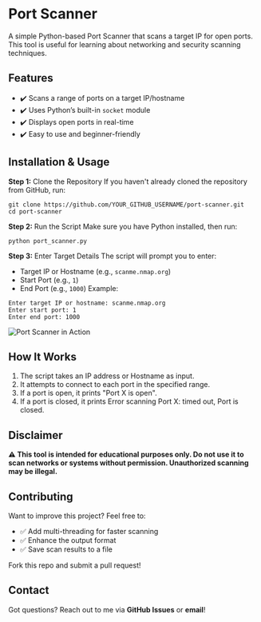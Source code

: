 # Port Scanner
A simple Python-based Port Scanner that scans a target IP for open ports. This tool is useful for learning about networking and security scanning techniques.

## Features
- ✔️ Scans a range of ports on a target IP/hostname
- ✔️ Uses Python’s built-in `socket` module
- ✔️ Displays open ports in real-time
- ✔️ Easy to use and beginner-friendly

## Installation & Usage

**Step 1:** Clone the Repository
If you haven't already cloned the repository from GitHub, run:
```
git clone https://github.com/YOUR_GITHUB_USERNAME/port-scanner.git
cd port-scanner
```

**Step 2:** Run the Script
Make sure you have Python installed, then run:
```
python port_scanner.py
```

**Step 3:** Enter Target Details
The script will prompt you to enter:
- Target IP or Hostname (e.g., `scanme.nmap.org`)
- Start Port (e.g., `1`)
- End Port (e.g., `1000`)
Example:
```
Enter target IP or hostname: scanme.nmap.org  
Enter start port: 1  
Enter end port: 1000  
```
![Port Scanner in Action]("D:/Projects/PortScanner/Screenshots/screenshot1.png")

## How It Works
1. The script takes an IP address or Hostname as input.
2. It attempts to connect to each port in the specified range.
3. If a port is open, it prints "Port X is open".
4. If a port is closed, it prints Error scanning Port X: timed out, Port is closed.

## Disclaimer
**⚠️ This tool is intended for educational purposes only. Do not use it to scan networks or systems without permission. Unauthorized scanning may be illegal.**

## Contributing
Want to improve this project? Feel free to:
- ✅ Add multi-threading for faster scanning
- ✅ Enhance the output format
- ✅ Save scan results to a file

Fork this repo and submit a pull request!

## Contact
Got questions? Reach out to me via **GitHub Issues** or **email**!